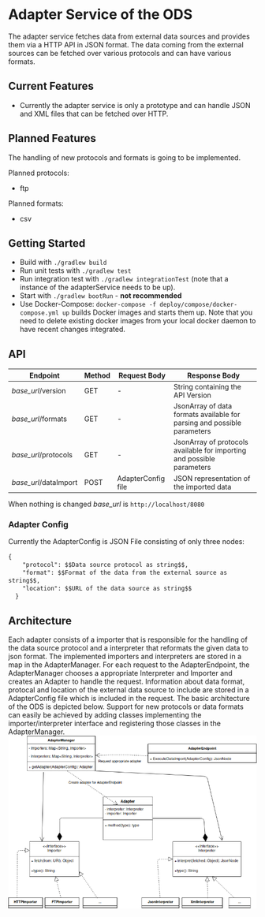 # Adapter Service of the ODS
The adapter service fetches data from external data sources and provides them via a HTTP API in JSON format. 
The data coming from the external sources can be fetched over various protocols and can have various formats.
## Current Features
* Currently the adapter service is only a prototype and can handle JSON and XML files that can be fetched over HTTP.
## Planned Features
The handling of new protocols and formats is going to be implemented. 

Planned protocols:
* ftp

Planned formats:
* csv

## Getting Started

* Build with `./gradlew build`
* Run unit tests with `./gradlew test`
* Run integration test with `./gradlew integrationTest` (note that a instance of the adapterService needs to be up).
* Start with `./gradlew bootRun`  - <b>not recommended</b>
* Use Docker-Compose: `docker-compose -f deploy/compose/docker-compose.yml up` builds Docker images and starts them up. 
Note that you need to delete existing docker images from your local docker daemon to have recent changes integrated. 

## API
| Endpoint  | Method  | Request Body  | Response Body |
|---|---|---|---|
| *base_url*/version  | GET  | -  | String containing the API Version  |
| *base_url*/formats  | GET  | -  | JsonArray of data formats available for parsing and possible parameters |
| *base_url*/protocols  | GET  | -  | JsonArray of protocols available for importing and possible parameters  |
| *base_url*/dataImport  | POST  | AdapterConfig file  | JSON representation of the imported data  |

When nothing is changed *base_url* is `http://localhost/8080`
### Adapter Config
Currently the AdapterConfig is JSON File consisting of only three nodes:


```
{
    "protocol": $$Data source protocol as string$$,
    "format": $$Format of the data from the external source as string$$,
    "location": $$URL of the data source as string$$
  }
  ```

## Architecture
Each adapter consists of a importer that is responsible for the handling of the data source protocol and a interpreter that reformats the given data to json format.
The implemented importers and interpreters are stored in a map in the AdapterManager.
For each request to the AdapterEndpoint, the AdapterManager chooses a appropriate Interpreter and Importer and creates an Adapter to handle the request.
Information about data format, protocal and location of the external data source to include are stored in a AdapterConfig file which is included in the request.
The basic architecture of the ODS is depicted below. 
Support for new protocols or data formats can easily be achieved by adding classes implementing the importer/interpreter interface and registering those classes in the AdapterManager.
![basic architecture of the adapter service](doc/basic_arch.png)


